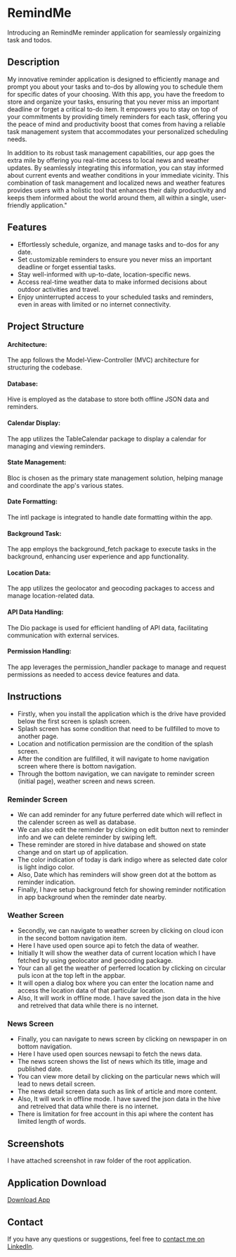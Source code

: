 # RemindMe

Introducing an RemindMe reminder application for seamlessly orgainizing task and todos.

## Description

My innovative reminder application is designed to efficiently manage and prompt you about your tasks and to-dos by allowing you to schedule them for specific dates of your choosing. With this app, you have the freedom to store and organize your tasks, ensuring that you never miss an important deadline or forget a critical to-do item. It empowers you to stay on top of your commitments by providing timely reminders for each task, offering you the peace of mind and productivity boost that comes from having a reliable task management system that accommodates your personalized scheduling needs.

In addition to its robust task management capabilities, our app goes the extra mile by offering you real-time access to local news and weather updates. By seamlessly integrating this information, you can stay informed about current events and weather conditions in your immediate vicinity. This combination of task management and localized news and weather features provides users with a holistic tool that enhances their daily productivity and keeps them informed about the world around them, all within a single, user-friendly application."

## Features

- Effortlessly schedule, organize, and manage tasks and to-dos for any date.
- Set customizable reminders to ensure you never miss an important deadline or forget essential tasks.
- Stay well-informed with up-to-date, location-specific news.
- Access real-time weather data to make informed decisions about outdoor activities and travel.
- Enjoy uninterrupted access to your scheduled tasks and reminders, even in areas with limited or no internet connectivity.

## Project Structure

#### Architecture:

The app follows the Model-View-Controller (MVC) architecture for structuring the codebase.

#### Database:

Hive is employed as the database to store both offline JSON data and reminders.

#### Calendar Display:

The app utilizes the TableCalendar package to display a calendar for managing and viewing reminders.

#### State Management:

Bloc is chosen as the primary state management solution, helping manage and coordinate the app's various states.

#### Date Formatting:

The intl package is integrated to handle date formatting within the app.

#### Background Task:

The app employs the background_fetch package to execute tasks in the background, enhancing user experience and app functionality.

#### Location Data:

The app utilizes the geolocator and geocoding packages to access and manage location-related data.

#### API Data Handling:

The Dio package is used for efficient handling of API data, facilitating communication with external services.

#### Permission Handling:

The app leverages the permission_handler package to manage and request permissions as needed to access device features and data.

## Instructions

- Firstly, when you install the application which is the drive have provided below the first screen is splash screen.
- Splash screen has some condition that need to be fullfilled to move to another page.
- Location and notification permission are the condition of the splash screen.
- After the condition are fullfilled, it will navigate to home navigation screen where there is bottom navigation.
- Through the bottom navigation, we can navigate to reminder screen (initial page), weather screen and news screen.

### Reminder Screen

- We can add reminder for any future perferred date which will reflect in the calender screen as well as database.
- We can also edit the reminder by clicking on edit button next to reminder info and we can delete reminder by swiping left.
- These reminder are stored in hive database and showed on state change and on start up of application.
- The color indication of today is dark indigo where as selected date color is light indigo color.
- Also, Date which has reminders will show green dot at the bottom as reminder indication.
- Finally, I have setup background fetch for showing reminder notification in app background when the reminder date nearby.

### Weather Screen

- Secondly, we can navigate to weather screen by clicking on cloud icon in the second bottom navigation item.
- Here I have used open source api to fetch the data of weather.
- Initially It will show the weather data of current location which I have fetched by using geolocator and geocoding package.
- Your can all get the weather of perferred location by clicking on circular puls icon at the top left in the appbar.
- It will open a dialog box where you can enter the location name and access the location data of that particular location.
- Also, It will work in offline mode. I have saved the json data in the hive and retreived that data while there is no internet.

### News Screen

- Finally, you can navigate to news screen by clicking on newspaper in on bottom navigation.
- Here I have used open sources newsapi to fetch the news data.
- The news screen shows the list of news which its title, image and published date.
- You can view more detail by clicking on the particular news which will lead to news detail screen.
- The news detail screen data such as link of article and more content.
- Also, It will work in offline mode. I have saved the json data in the hive and retreived that data while there is no internet.
- There is limitation for free account in this api where the content has limited length of words.

## Screenshots

I have attached screenshot in raw folder of the root application.

## Application Download

<a href="https://drive.google.com/file/d/1taXGBSl4YCDbDK2Be957FGzlAreyp24V/view?usp=drive_link"> Download App </a>

## Contact

If you have any questions or suggestions, feel free
to [contact me on LinkedIn](https://www.linkedin.com/in/nirajkaranjeet/).
